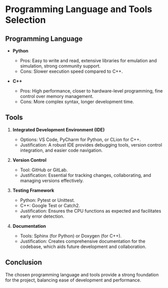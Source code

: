 
# Programming Language and Tools Selection

## Programming Language
- **Python**
   - Pros: Easy to write and read, extensive libraries for emulation and simulation, strong community support.
   - Cons: Slower execution speed compared to C++.

- **C++**
   - Pros: High performance, closer to hardware-level programming, fine control over memory management.
   - Cons: More complex syntax, longer development time.

## Tools

1. **Integrated Development Environment (IDE)**
   - Options: VS Code, PyCharm for Python, or CLion for C++.
   - Justification: A robust IDE provides debugging tools, version control integration, and easier code navigation.

2. **Version Control**
   - Tool: GitHub or GitLab.
   - Justification: Essential for tracking changes, collaborating, and managing versions effectively.

3. **Testing Framework**
   - Python: Pytest or Unittest.
   - C++: Google Test or Catch2.
   - Justification: Ensures the CPU functions as expected and facilitates early error detection.

4. **Documentation**
   - Tools: Sphinx (for Python) or Doxygen (for C++).
   - Justification: Creates comprehensive documentation for the codebase, which aids future development and collaboration.

## Conclusion
The chosen programming language and tools provide a strong foundation for the project, balancing ease of development and performance.
